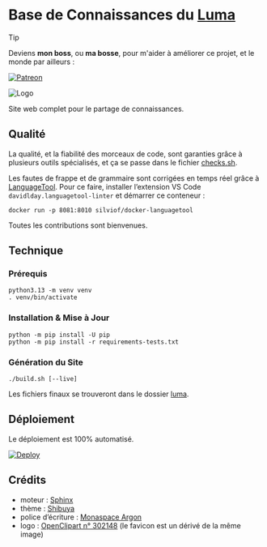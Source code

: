 # Base de Connaissances du [Luma](https://fr.wiktionary.org/wiki/luma)

> [!TIP]
> Deviens **mon boss**, ou **ma bosse**, pour m'aider à améliorer ce projet, et le monde par ailleurs :
>
> [![Patreon](https://img.shields.io/badge/Patreon-F96854?style=for-the-badge&logo=patreon&logoColor=white)](https://www.patreon.com/mschoentgen)

![Logo](sources/_static/logo.svg)

Site web complet pour le partage de connaissances.

## Qualité

La qualité, et la fiabilité des morceaux de code, sont garanties grâce à plusieurs outils spécialisés, et ça se passe dans le fichier [checks.sh](checks.sh).

Les fautes de frappe et de grammaire sont corrigées en temps réel grâce à [LanguageTool](https://languagetool.org). Pour ce faire, installer l’extension VS Code `davidlday.languagetool-linter` et démarrer ce conteneur :

```shell
docker run -p 8081:8010 silviof/docker-languagetool
```

Toutes les contributions sont bienvenues.

## Technique

### Prérequis

```shell
python3.13 -m venv venv
. venv/bin/activate
```

### Installation & Mise à Jour

```shell
python -m pip install -U pip
python -m pip install -r requirements-tests.txt
```

### Génération du Site

```shell
./build.sh [--live]
```

Les fichiers finaux se trouveront dans le dossier [luma](./luma).

## Déploiement

Le déploiement est 100% automatisé.

[![Deploy](https://github.com/BoboTiG/luma/actions/workflows/deploy.yml/badge.svg)](https://github.com/BoboTiG/luma/actions/workflows/deploy.yml)

## Crédits

- moteur : [Sphinx](https://www.sphinx-doc.org)
- thème : [Shibuya](https://shibuya.lepture.com)
- police d’écriture : [Monaspace Argon](https://monaspace.githubnext.com)
- logo : [OpenClipart n° 302148](https://openclipart.org/detail/302148) (le favicon est un dérivé de la même image)
